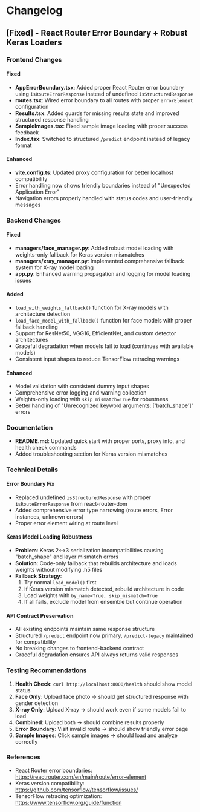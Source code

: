 # Changelog

## [Fixed] - React Router Error Boundary + Robust Keras Loaders

### Frontend Changes

#### Fixed
- **AppErrorBoundary.tsx**: Added proper React Router error boundary using `isRouteErrorResponse` instead of undefined `isStructuredResponse`
- **routes.tsx**: Wired error boundary to all routes with proper `errorElement` configuration
- **Results.tsx**: Added guards for missing results state and improved structured response handling
- **SampleImages.tsx**: Fixed sample image loading with proper success feedback
- **Index.tsx**: Switched to structured `/predict` endpoint instead of legacy format

#### Enhanced
- **vite.config.ts**: Updated proxy configuration for better localhost compatibility
- Error handling now shows friendly boundaries instead of "Unexpected Application Error"
- Navigation errors properly handled with status codes and user-friendly messages

### Backend Changes

#### Fixed
- **managers/face_manager.py**: Added robust model loading with weights-only fallback for Keras version mismatches
- **managers/xray_manager.py**: Implemented comprehensive fallback system for X-ray model loading
- **app.py**: Enhanced warning propagation and logging for model loading issues

#### Added
- `load_with_weights_fallback()` function for X-ray models with architecture detection
- `load_face_model_with_fallback()` function for face models with proper fallback handling
- Support for ResNet50, VGG16, EfficientNet, and custom detector architectures
- Graceful degradation when models fail to load (continues with available models)
- Consistent input shapes to reduce TensorFlow retracing warnings

#### Enhanced
- Model validation with consistent dummy input shapes
- Comprehensive error logging and warning collection
- Weights-only loading with `skip_mismatch=True` for robustness
- Better handling of "Unrecognized keyword arguments: ['batch_shape']" errors

### Documentation
- **README.md**: Updated quick start with proper ports, proxy info, and health check commands
- Added troubleshooting section for Keras version mismatches

### Technical Details

#### Error Boundary Fix
- Replaced undefined `isStructuredResponse` with proper `isRouteErrorResponse` from react-router-dom
- Added comprehensive error type narrowing (route errors, Error instances, unknown errors)
- Proper error element wiring at route level

#### Keras Model Loading Robustness
- **Problem**: Keras 2↔3 serialization incompatibilities causing "batch_shape" and layer mismatch errors
- **Solution**: Code-only fallback that rebuilds architecture and loads weights without modifying .h5 files
- **Fallback Strategy**:
  1. Try normal `load_model()` first
  2. If Keras version mismatch detected, rebuild architecture in code
  3. Load weights with `by_name=True, skip_mismatch=True`
  4. If all fails, exclude model from ensemble but continue operation

#### API Contract Preservation
- All existing endpoints maintain same response structure
- Structured `/predict` endpoint now primary, `/predict-legacy` maintained for compatibility
- No breaking changes to frontend-backend contract
- Graceful degradation ensures API always returns valid responses

### Testing Recommendations

1. **Health Check**: `curl http://localhost:8000/health` should show model status
2. **Face Only**: Upload face photo → should get structured response with gender detection
3. **X-ray Only**: Upload X-ray → should work even if some models fail to load
4. **Combined**: Upload both → should combine results properly
5. **Error Boundary**: Visit invalid route → should show friendly error page
6. **Sample Images**: Click sample images → should load and analyze correctly

### References
- React Router error boundaries: https://reactrouter.com/en/main/route/error-element
- Keras version compatibility: https://github.com/tensorflow/tensorflow/issues/
- TensorFlow retracing optimization: https://www.tensorflow.org/guide/function